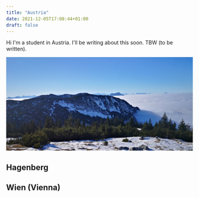 ```yaml
---
title: "Austria"
date: 2021-12-05T17:08:44+01:00
draft: false
---
```


Hi I'm a student in Austria. I'll be writing about this soon.
 TBW (to be written).

 
![salzkamergut](/pics/salzkamergut.jpg)

## Hagenberg


## Wien (Vienna)